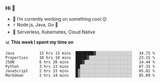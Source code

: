 ### Hi 👋

<!--
**nodejh/nodejh** is a ✨ _special_ ✨ repository because its `README.md` (this file) appears on your GitHub profile.

Here are some ideas to get you started:

- 🔭 I’m currently working on ...
- 🌱 I’m currently learning ...
- 👯 I’m looking to collaborate on ...
- 🤔 I’m looking for help with ...
- 💬 Ask me about ...
- 📫 How to reach me: ...
- 😄 Pronouns: ...
- ⚡ Fun fact: ...
-->

- 🔭 I’m currently working on something cool :wink:
- ⚡ Node.js, Java, Go :thought_balloon:
- 🤖 Serverless, Kubernetes, Cloud Native

📊 **This week I spent my time on**

<!--START_SECTION:waka-->

```text
Java           15 hrs 15 mins  ████████▓░░░░░░░░░░░░░░░░   34.75 %
Properties     10 hrs 10 mins  █████▓░░░░░░░░░░░░░░░░░░░   23.15 %
JSON           6 hrs 20 mins   ███▓░░░░░░░░░░░░░░░░░░░░░   14.44 %
Python         3 hrs 13 mins   ██░░░░░░░░░░░░░░░░░░░░░░░   07.35 %
JavaScript     2 hrs 33 mins   █▒░░░░░░░░░░░░░░░░░░░░░░░   05.82 %
Markdown       2 hrs 14 mins   █▒░░░░░░░░░░░░░░░░░░░░░░░   05.09 %
```

<!--END_SECTION:waka-->


<!--
:traffic_light: **Visitors**

![visitors](https://visitor-badge.glitch.me/badge?page_id=nodejh.nodejh)
-->
